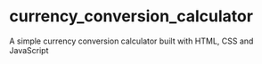 # currency_conversion_calculator
A simple currency conversion calculator built with HTML, CSS and JavaScript
